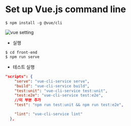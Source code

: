 # Set up Vue.js command line
`$ npm install -g @vue/cli`    

![vue setting](src/main/resources/static/img/vue-setting.png)

- 실행
```shell script
$ cd front-end
$ npm run serve
```

- 테스트 실행
```json
"scripts": {
    "serve": "vue-cli-service serve",
    "build": "vue-cli-service build",
    "test:unit": "vue-cli-service test:unit",
    "test:e2e": "vue-cli-service test:e2e",
    //이 부분 추가
    "test": "npm run test:unit && npm run test:e2e",

    "lint": "vue-cli-service lint"
  },
```
